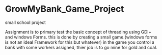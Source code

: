 # GrowMyBank_Game_Project
small school project

Assignment is to primary test the basic concept of threading using GDI+ and windows Forms.
this is done by creating a small game.(windows forms is not an ideal Framework for this but whatever)
in the game you control a bank with some workers assigned, thier job is to go mine for gold and coal.
